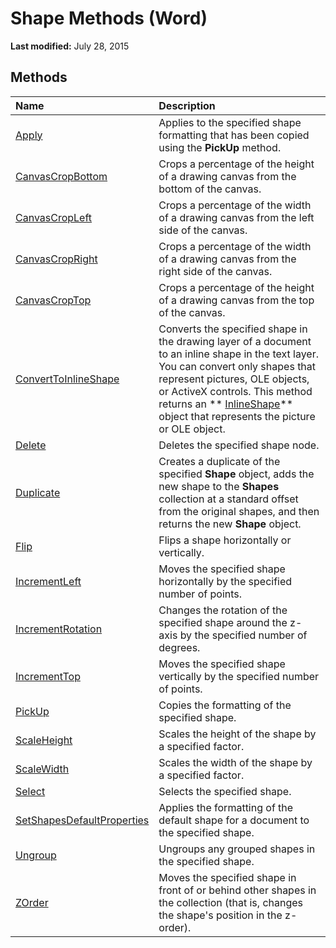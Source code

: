 
# Shape Methods (Word)

 **Last modified:** July 28, 2015


## Methods



|**Name**|**Description**|
|:-----|:-----|
| [Apply](3a42c1a6-7037-2649-c079-68f1391521a3.md)|Applies to the specified shape formatting that has been copied using the  **PickUp** method.|
| [CanvasCropBottom](13e9d954-3f95-2cf1-e2d7-314b67e25e33.md)|Crops a percentage of the height of a drawing canvas from the bottom of the canvas.|
| [CanvasCropLeft](d25b5c0e-82e7-1a33-9889-7b3df7f22802.md)|Crops a percentage of the width of a drawing canvas from the left side of the canvas.|
| [CanvasCropRight](82488d2e-0854-4b19-1b31-3b73604c409f.md)|Crops a percentage of the width of a drawing canvas from the right side of the canvas.|
| [CanvasCropTop](5d7cd546-4d47-d45a-9642-b2cd1e955480.md)|Crops a percentage of the height of a drawing canvas from the top of the canvas.|
| [ConvertToInlineShape](367b6d36-dd62-aa2b-62df-d5f42ac2699c.md)|Converts the specified shape in the drawing layer of a document to an inline shape in the text layer. You can convert only shapes that represent pictures, OLE objects, or ActiveX controls. This method returns an  ** [InlineShape](a8fd110a-4aa7-c4b9-1559-32022787d955.md)** object that represents the picture or OLE object.|
| [Delete](7125f94f-fe82-dacf-b407-9e2bb374dbc4.md)|Deletes the specified shape node.|
| [Duplicate](8734d0f7-62fa-01eb-7aa8-9f959d36d195.md)|Creates a duplicate of the specified  **Shape** object, adds the new shape to the **Shapes** collection at a standard offset from the original shapes, and then returns the new **Shape** object.|
| [Flip](6da14b0b-9e75-7891-dd92-db771cc242a4.md)|Flips a shape horizontally or vertically.|
| [IncrementLeft](e3073ce8-7d72-1520-e042-c4b392fae460.md)|Moves the specified shape horizontally by the specified number of points.|
| [IncrementRotation](67f44fb6-0cce-9a5c-5ac7-b8116dffc167.md)|Changes the rotation of the specified shape around the z-axis by the specified number of degrees.|
| [IncrementTop](9aa5edb1-192f-5ccf-7513-3b9f660826ad.md)|Moves the specified shape vertically by the specified number of points.|
| [PickUp](9ccc7644-6186-d827-3dbe-db7dd3ccb4b6.md)|Copies the formatting of the specified shape.|
| [ScaleHeight](994aac8b-5842-5986-0d27-01e52e01066d.md)|Scales the height of the shape by a specified factor.|
| [ScaleWidth](4fabc0eb-6962-6e31-3bba-bacaa3cd3be4.md)|Scales the width of the shape by a specified factor.|
| [Select](048a85d5-a0c2-4e64-f0a9-0c3f6d42814a.md)|Selects the specified shape.|
| [SetShapesDefaultProperties](372bf936-720a-bb15-a7cc-0bb8ca20181d.md)|Applies the formatting of the default shape for a document to the specified shape.|
| [Ungroup](0e8ead12-19a7-4caf-696e-38509e30148d.md)|Ungroups any grouped shapes in the specified shape.|
| [ZOrder](b6729719-44b0-a069-0cbe-b694b88ab65a.md)|Moves the specified shape in front of or behind other shapes in the collection (that is, changes the shape's position in the z-order).|
